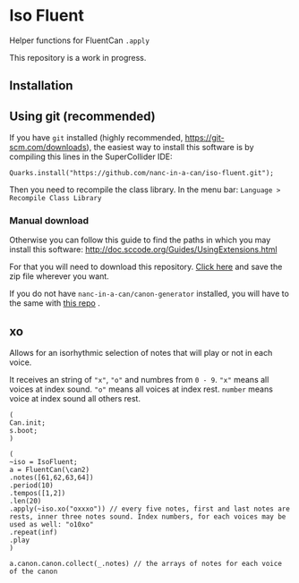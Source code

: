 # Iso Fluent

Helper functions for FluentCan `.apply`

This repository is a work in progress. 

## Installation
## Using git (recommended)
If you have `git` installed (highly recommended, https://git-scm.com/downloads), the easiest way to install this software is by compiling this lines in the SuperCollider IDE:

```supercollider
Quarks.install("https://github.com/nanc-in-a-can/iso-fluent.git");
```

Then you need to recompile the class library. In the menu bar: `Language > Recompile Class Library`


### Manual download
Otherwise you can follow this guide to find the paths in which you may install this software: http://doc.sccode.org/Guides/UsingExtensions.html

For that you will need to download this repository.
[Click here](https://github.com/nanc-in-a-can/fluent-can/archive/master.zip) and save the zip file wherever you want.

If you do not have `nanc-in-a-can/canon-generator` installed, you will have to the same with [this repo](https://github.com/nanc-in-a-can/canon-generator/archive/master.zip) .


## xo
Allows for an isorhythmic selection of notes that will play or not in each voice. 

It receives an string of `"x"`, `"o"` and numbres from `0 - 9`. 
`"x"` means all voices at index sound.
`"o"` means all voices at index rest.
`number` means voice at index sound all others rest.


```supercollider
(
Can.init;
s.boot;
)

(
~iso = IsoFluent;
a = FluentCan(\can2)
.notes([61,62,63,64])
.period(10)
.tempos([1,2])
.len(20)
.apply(~iso.xo("oxxxo")) // every five notes, first and last notes are rests, inner three notes sound. Index numbers, for each voices may be used as well: "o10xo"
.repeat(inf)
.play
)

a.canon.canon.collect(_.notes) // the arrays of notes for each voice of the canon
```